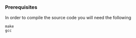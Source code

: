 ### Prerequisites

In order to compile the source code you will need the following

```
make
gcc
```
